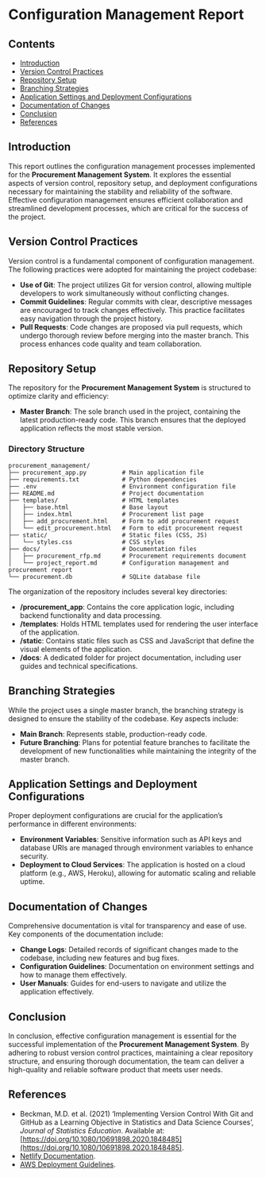 # Configuration Management Report

## Contents

- [Introduction](#introduction)	
- [Version Control Practices](#version-control-practices)	
- [Repository Setup](#repository-setup)	
- [Branching Strategies](#branching-strategies)	
- [Application Settings and Deployment Configurations](#application-settings-and-deployment-configurations)	
- [Documentation of Changes](#documentation-of-changes)	
- [Conclusion](#conclusion)
- [References](#references)	

## Introduction
This report outlines the configuration management processes implemented for the **Procurement Management System**. It explores the essential aspects of version control, repository setup, and deployment configurations necessary for maintaining the stability and reliability of the software. Effective configuration management ensures efficient collaboration and streamlined development processes, which are critical for the success of the project.

## Version Control Practices
Version control is a fundamental component of configuration management. The following practices were adopted for maintaining the project codebase:
- **Use of Git**: The project utilizes Git for version control, allowing multiple developers to work simultaneously without conflicting changes.
- **Commit Guidelines**: Regular commits with clear, descriptive messages are encouraged to track changes effectively. This practice facilitates easy navigation through the project history.
- **Pull Requests**: Code changes are proposed via pull requests, which undergo thorough review before merging into the master branch. This process enhances code quality and team collaboration.

## Repository Setup
The repository for the **Procurement Management System** is structured to optimize clarity and efficiency:
- **Master Branch**: The sole branch used in the project, containing the latest production-ready code. This branch ensures that the deployed application reflects the most stable version.

### Directory Structure

```
procurement_management/
├── procurement_app.py          # Main application file
├── requirements.txt            # Python dependencies
├── .env                        # Environment configuration file
├── README.md                   # Project documentation
├── templates/                  # HTML templates
│   ├── base.html               # Base layout
│   ├── index.html              # Procurement list page
│   ├── add_procurement.html    # Form to add procurement request
│   └── edit_procurement.html   # Form to edit procurement request
├── static/                     # Static files (CSS, JS)
│   └── styles.css              # CSS styles
├── docs/                       # Documentation files
│   ├── procurement_rfp.md      # Procurement requirements document
│   └── project_report.md       # Configuration management and procurement report
└── procurement.db              # SQLite database file
```



The organization of the repository includes several key directories:
- **/procurement_app**: Contains the core application logic, including backend functionality and data processing.
- **/templates**: Holds HTML templates used for rendering the user interface of the application.
- **/static**: Contains static files such as CSS and JavaScript that define the visual elements of the application.
- **/docs**: A dedicated folder for project documentation, including user guides and technical specifications.

## Branching Strategies
While the project uses a single master branch, the branching strategy is designed to ensure the stability of the codebase. Key aspects include:
- **Main Branch**: Represents stable, production-ready code.
- **Future Branching**: Plans for potential feature branches to facilitate the development of new functionalities while maintaining the integrity of the master branch.

## Application Settings and Deployment Configurations
Proper deployment configurations are crucial for the application’s performance in different environments:
- **Environment Variables**: Sensitive information such as API keys and database URIs are managed through environment variables to enhance security.
- **Deployment to Cloud Services**: The application is hosted on a cloud platform (e.g., AWS, Heroku), allowing for automatic scaling and reliable uptime.

## Documentation of Changes
Comprehensive documentation is vital for transparency and ease of use. Key components of the documentation include:
- **Change Logs**: Detailed records of significant changes made to the codebase, including new features and bug fixes.
- **Configuration Guidelines**: Documentation on environment settings and how to manage them effectively.
- **User Manuals**: Guides for end-users to navigate and utilize the application effectively.

## Conclusion
In conclusion, effective configuration management is essential for the successful implementation of the **Procurement Management System**. By adhering to robust version control practices, maintaining a clear repository structure, and ensuring thorough documentation, the team can deliver a high-quality and reliable software product that meets user needs.

## References
- Beckman, M.D. et al. (2021) ‘Implementing Version Control With Git and GitHub as a Learning Objective in Statistics and Data Science Courses’, *Journal of Statistics Education*. Available at: [https://doi.org/10.1080/10691898.2020.1848485](https://doi.org/10.1080/10691898.2020.1848485).
- [Netlify Documentation](https://www.netlify.com/).
- [AWS Deployment Guidelines](https://aws.amazon.com/getting-started/).
